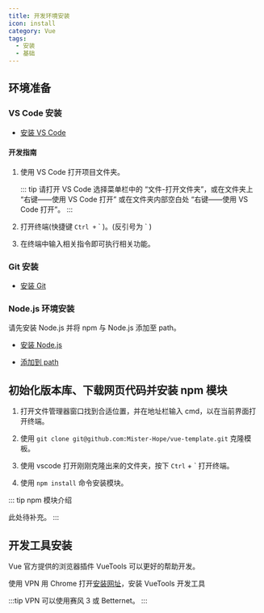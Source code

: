 ```yaml
---
title: 开发环境安装
icon: install
category: Vue
tags:
  - 安装
  - 基础
---
```


## 环境准备

### VS Code 安装

- [安装 VS Code](../../software/vscode/install.md)

#### 开发指南

1. 使用 VS Code 打开项目文件夹。

   ::: tip
   请打开 VS Code 选择菜单栏中的 “文件-打开文件夹”，或在文件夹上 “右键——使用 VS Code 打开” 或在文件夹内部空白处 “右键——使用 VS Code 打开”。
   :::

1. 打开终端(快捷键 `Ctrl +` \` )。(反引号为 \` )

1. 在终端中输入相关指令即可执行相关功能。

### Git 安装

- [安装 Git](../../../software/git/install.md)

### Node.js 环境安装

请先安装 Node.js 并将 npm 与 Node.js 添加至 path。

- [安装 Node.js](../nodeJS/install.md)

- [添加到 path](../windows/addPath.md)

## 初始化版本库、下载网页代码并安装 npm 模块

1. 打开文件管理器窗口找到合适位置，并在地址栏输入 cmd，以在当前界面打开终端。

1. 使用 `git clone git@github.com:Mister-Hope/vue-template.git` 克隆模板。

1. 使用 vscode 打开刚刚克隆出来的文件夹，按下 `Ctrl` + \` 打开终端。

1. 使用 `npm install` 命令安装模块。

::: tip
npm 模块介绍

此处待补充。
:::

## 开发工具安装

Vue 官方提供的浏览器插件 VueTools 可以更好的帮助开发。

使用 VPN 用 Chrome 打开[安装网址](https://chrome.google.com/webstore/detail/nhdogjmejiglipccpnnnanhbledajbpd)，安装 VueTools 开发工具

:::tip
VPN 可以使用赛风 3 或 Betternet。
:::
